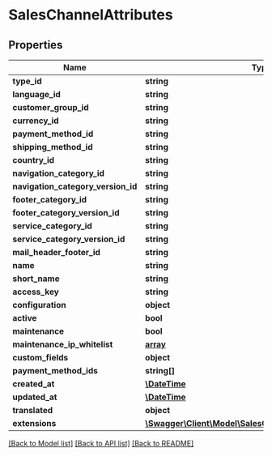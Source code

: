 # SalesChannelAttributes

## Properties
Name | Type | Description | Notes
------------ | ------------- | ------------- | -------------
**type_id** | **string** |  | 
**language_id** | **string** |  | 
**customer_group_id** | **string** |  | 
**currency_id** | **string** |  | 
**payment_method_id** | **string** |  | 
**shipping_method_id** | **string** |  | 
**country_id** | **string** |  | 
**navigation_category_id** | **string** |  | 
**navigation_category_version_id** | **string** |  | [optional] 
**footer_category_id** | **string** |  | [optional] 
**footer_category_version_id** | **string** |  | [optional] 
**service_category_id** | **string** |  | [optional] 
**service_category_version_id** | **string** |  | [optional] 
**mail_header_footer_id** | **string** |  | [optional] 
**name** | **string** |  | 
**short_name** | **string** |  | [optional] 
**access_key** | **string** |  | 
**configuration** | **object** |  | [optional] 
**active** | **bool** |  | [optional] 
**maintenance** | **bool** |  | [optional] 
**maintenance_ip_whitelist** | [**array**](array.md) |  | [optional] 
**custom_fields** | **object** |  | [optional] 
**payment_method_ids** | **string[]** |  | [optional] 
**created_at** | [**\DateTime**](\DateTime.md) |  | 
**updated_at** | [**\DateTime**](\DateTime.md) |  | 
**translated** | **object** |  | [optional] 
**extensions** | [**\Swagger\Client\Model\SalesChannelAttributesExtensions**](SalesChannelAttributesExtensions.md) |  | [optional] 

[[Back to Model list]](../../README.md#documentation-for-models) [[Back to API list]](../../README.md#documentation-for-api-endpoints) [[Back to README]](../../README.md)

